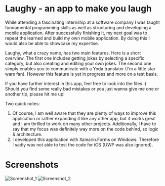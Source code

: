 
# Laughy - an app to make you laugh
While attending a fascinating internship at a software company I was taught fundamental programming skills as well as structuring and developing a mobile application. 
After successfully finishing it, my next goal was to repeat the learned and build my own mobile application. 
By doing this I would also be able to showcase my expertise.

Laughy, what a crazy name, has two main features. Here is a short overview.
The first one includes getting jokes by selecting a specific category, but also creating and editing your own jokes.
The second one simply enables you to communicate with a Yoda translator (I'm a little star wars fan). However this feature is yet in progress and more on a test basis.

If you have further interest in this app, feel free to look into the files :)
Should you find some really bad mistakes or you just wanna give me one or another tip, please hit me up!

Two quick notes:
1. Of course, I am well aware that they are plenty of ways to improve this application or rather expanding it like any other app, but it works great and I am thrilled to work on many other projects. Additionally, I have to say that my focus was definitely way more on the code behind, so logic & architecture.
2. I developed this application with Xamarin.Forms on Windows. Therefore I sadly was not able to test the code for iOS (UWP was also ignored).

# Screenshots
![Screenshot_1](https://user-images.githubusercontent.com/83656997/140031828-339fb566-847f-4379-914c-1970adfae960.png)
![Screenshot_2](https://user-images.githubusercontent.com/83656997/140031921-dfa1ab05-454c-4819-a283-d2fbf5c93a74.png)
